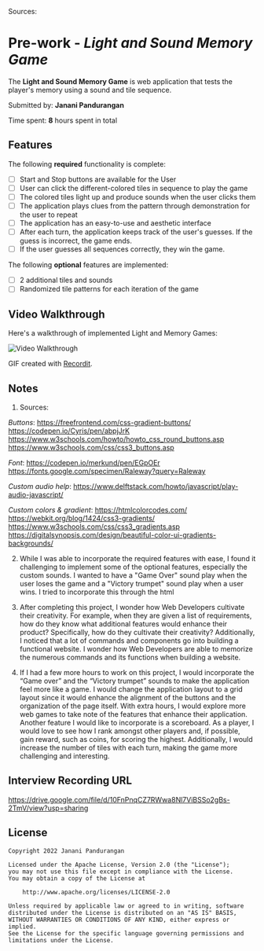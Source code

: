 Sources:



# Pre-work - *Light and Sound Memory Game*

The **Light and Sound Memory Game** is web application that tests the player's memory using a sound and tile sequence.

Submitted by: **Janani Pandurangan**

Time spent: **8** hours spent in total

## Features

The following **required** functionality is complete:

* [ ] Start and Stop buttons are available for the User
* [ ] User can click the different-colored tiles in sequence to play the game
* [ ] The colored tiles light up and produce sounds when the user clicks them
* [ ] The application plays clues from the pattern through demonstration for the user to repeat
* [ ] The application has an easy-to-use and aesthetic interface
* [ ] After each turn, the application keeps track of the user's guesses. If the guess is incorrect, the game ends.
* [ ] If the user guesses all sequences correctly, they win the game.

The following **optional** features are implemented:

* [ ] 2 additional tiles and sounds 
* [ ] Randomized tile patterns for each iteration of the game

## Video Walkthrough

Here's a walkthrough of implemented Light and Memory Games:

<img src="http://g.recordit.co/mG20z7dxw3.gif" title='Video Walkthrough' alt='Video Walkthrough'/>

GIF created with [Recordit](https://recordit.co/).

## Notes

1. Sources:

*Buttons*:
https://freefrontend.com/css-gradient-buttons/ 
https://codepen.io/Cyris/pen/abpjJrK
https://www.w3schools.com/howto/howto_css_round_buttons.asp
https://www.w3schools.com/css/css3_buttons.asp

*Font*: 
https://codepen.io/merkund/pen/EGpOEr
https://fonts.google.com/specimen/Raleway?query=Raleway
      
*Custom audio help*: 
https://www.delftstack.com/howto/javascript/play-audio-javascript/

*Custom colors & gradient*:
https://htmlcolorcodes.com/ 
https://webkit.org/blog/1424/css3-gradients/ 
https://www.w3schools.com/css/css3_gradients.asp
https://digitalsynopsis.com/design/beautiful-color-ui-gradients-backgrounds/


2. While I was able to incorporate the required features with ease, I found it challenging to implement some of the optional features, especially the custom sounds. I wanted to have a "Game Over" sound play when the user loses the game and a "Victory trumpet" sound play when a user wins. I tried to incorporate this through the html <audio> tag and through Audio() in JavaScript, however I could not get the sounds to play. After hours of searching, I still could not figure out the root of this problem, and thus I could not incorporate it into my project. It was also challenging to implement the three strikes feature. I envisioned that the strikes counter would be next to the Start button, but even after searching, I could not figure how to get both elements in the same row using the current layout. My main challenge throughout this project was relearning HTML and CSS. Since my coursework focused on coding in Java, C++, and Python, I did not have time to continue coding in HTML and CSS. I was more used to the coding constructs of Python that I found it disorienting to code in HTML/CSS. Eventually, I found it easier to code and I was reminded of what I had learned years ago when I did my first project using HTML/CSS. 


3. After completing this project, I wonder how Web Developers cultivate their creativity. For example, when they are given a list of requirements, how do they know what additional features would enhance their product? Specifically, how do they cultivate their creativity? Additionally, I noticed that a lot of commands and components go into building a functional website. I wonder how Web Developers are able to memorize the numerous commands and its functions when building a website.

4. If I had a few more hours to work on this project, I would incorporate the “Game over” and the “Victory trumpet” sounds to make the application feel more like a game. I would change the application layout to a grid layout since it would enhance the alignment of the buttons and the organization of the page itself. With extra hours, I would explore more web games to take note of the features that enhance their application. Another feature I would like to incorporate is a scoreboard. As a player, I would love to see how I rank amongst other players and, if possible, gain reward, such as coins, for scoring the highest. Additionally, I would increase the number of tiles with each turn, making the game more challenging and interesting. 

## Interview Recording URL
https://drive.google.com/file/d/10FnPnqCZ7RWwa8Nl7ViBSSo2gBs-2TmV/view?usp=sharing

## License

    Copyright 2022 Janani Pandurangan

    Licensed under the Apache License, Version 2.0 (the "License");
    you may not use this file except in compliance with the License.
    You may obtain a copy of the License at

        http://www.apache.org/licenses/LICENSE-2.0

    Unless required by applicable law or agreed to in writing, software
    distributed under the License is distributed on an "AS IS" BASIS,
    WITHOUT WARRANTIES OR CONDITIONS OF ANY KIND, either express or implied.
    See the License for the specific language governing permissions and
    limitations under the License.
